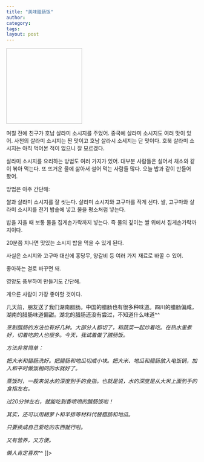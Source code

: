 ```yaml
---
title: "美味腊肠饭"
author:
category: 
tags: 
layout: post
---
```

<img height="200" width="200"></a>

며칠 전에 친구가 호남 살라미 소시지를 주었어. 중국에 살라미 소시지도 여러 맛이 있어. 사천의 살라미 소시지는 짠 맛이고 호남 살라시 소세지는 단 맛이다. 호북 살라미 소시지는 아직 먹어본 적이 없으니 잘 모르겠다.

살라미 소시지를 요리하는 방법도 여러 가지가 있어. 대부분 사람들은 설어서 채소와 같이 볶아 먹는다. 또 뜨거운 물에 삶아서 설어 먹는 사람들 많다. 오늘 밥과 같이 만들어 봤어. 

방법은 아주 간단해:

쌀과 살라미 소시지를 잘 씻는다. 살리미 소시지와 고구마를 작게 선다. 쌀, 고구마와 살라미 소시지를 전기 밥솥에 넣고 물을 평소처럼 넣는다. 

밥을 지을 때 보통 물을 집게손가락까지 넣는다. 즉 물의 깊이는 쌀 위에서 집게손가락까지이다.

20분쯤 지나면 맛있는 소시지 밥을 먹을 수 있게 된다.

사실은 소시지와 고구마 대신에 홍당무, 양갈비 등 여러 가지 재료로 바꿀 수 있어. 

좋아하는 걸로 바꾸면 돼.

영양도 풍부하여 만들기도 간단해. 

게으른 사람이 가장 좋아할 것이다.

几天前，朋友送了我们湖南腊肠。中国的腊肠也有很多种味道。四川的腊肠偏咸，湖南的腊肠味道偏甜。湖北的腊肠还没有尝过，不知道什么味道^<em>^

烹制腊肠的方法也有好几种。大部分人都切了，和蔬菜一起炒着吃。在热水里煮好，切着吃的人也很多。今天，我试着做了腊肠饭。

方法非常简单：

把大米和腊肠洗好。把腊肠和地瓜切成小块。把大米、地瓜和腊肠放入电饭锅，加入和平时做饭相同的水就好了。

蒸饭时，一般来说水的深度到手的食指。也就是说，水的深度是从大米上面到手的食指左右。

过20分钟左右，就能吃到香喷喷的腊肠饭啦！

其实，还可以用胡萝卜和羊排等材料代替腊肠和地瓜。

只要换成自己爱吃的东西就行啦。

又有营养，又方便。

懒人肯定喜欢^</em>^ ]]>

